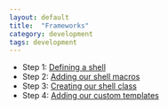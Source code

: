 ```yaml
---
layout: default
title:  "Frameworks"
category: development
tags: development
---
```


* Step 1: [Defining a shell](/docs/shells/definition)
* Step 2: [Adding our shell macros](/docs/shells/macros)
* Step 3: [Creating our shell class](/docs/shells/class)
* Step 4: [Adding our custom templates](/docs/shells/views)
